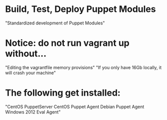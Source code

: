 # Build, Test, Deploy Puppet Modules
"Standardized development of Puppet Modules"

# Notice: do not run vagrant up without...
"Editing the vagrantfile memory provisions"
"If you only have 16Gb locally, it will crash your machine"

# The following get installed:
"CentOS PuppetServer
CentOS Puppet Agent
Debian Puppet Agent
Windows 2012 Eval Agent"
